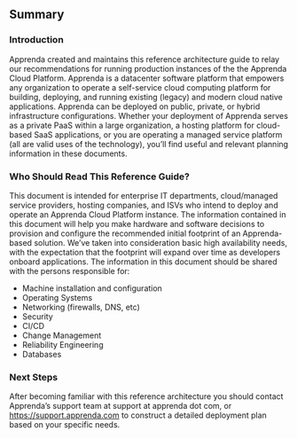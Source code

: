 ## Summary

### Introduction
Apprenda created and maintains this reference architecture guide to relay our recommendations for running production instances of the the Apprenda Cloud Platform.  Apprenda is a datacenter software platform that empowers any organization to operate a self-service cloud computing platform for building, deploying, and running existing (legacy) and modern cloud native applications. Apprenda can be deployed on public, private, or hybrid infrastructure configurations.  Whether your deployment of Apprenda serves as a private PaaS within a large organization, a hosting platform for cloud-based SaaS applications, or you are operating a managed service platform (all are valid uses of the technology), you’ll find useful and relevant planning information in these documents.

### Who Should Read This Reference Guide?
This document is intended for enterprise IT departments, cloud/managed service providers, hosting companies, and ISVs who intend to deploy and operate an Apprenda Cloud Platform instance.  The information contained in this document will help you make hardware and software decisions to provision and configure the recommended initial footprint of an Apprenda-based solution.  We’ve taken into consideration basic high availability needs, with the expectation that the footprint will expand over time as developers onboard applications.  The information in this document should be shared with the persons responsible for:

* Machine installation and configuration
* Operating Systems
* Networking (firewalls, DNS, etc)
* Security
* CI/CD
* Change Management
* Reliability Engineering
* Databases

### Next Steps
After becoming familiar with this reference architecture you should contact Apprenda’s support team at support at apprenda dot com, or https://support.apprenda.com to construct a detailed deployment plan based on your specific needs.
